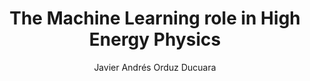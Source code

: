 ---
paperId: 23
author: Javier Andrés Orduz Ducuara
publicationauthor: Orduz Ducuara, J. A.
title: The Machine Learning role in High Energy Physics
pdf: Poster_Javier_Orduz.pdf
poster: --
alt: --
type: Poster
topic: Machine Learning Methods
link: --
conference: neurips
year: 2018
tags: neurips-2018
location: Montreal, Canada
---
